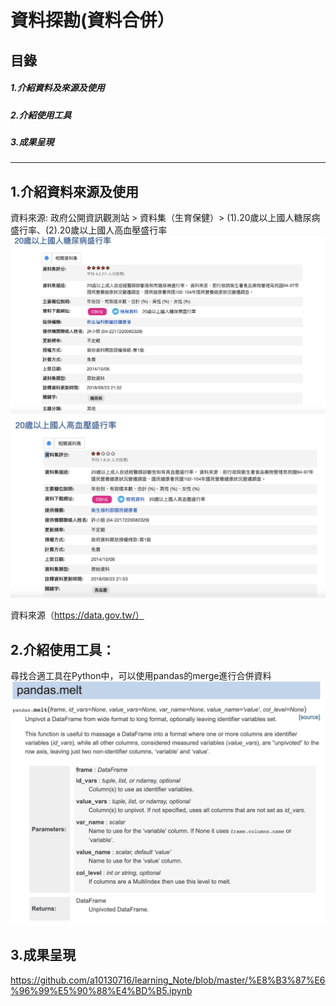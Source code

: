 # 資料探勘(資料合併）
 ## 目錄
  ##### 1.介紹資料及來源及使用
  ##### 2.介紹使用工具
  ##### 3.成果呈現
  
______________________________

## 1.介紹資料來源及使用


資料來源:
政府公開資訊觀測站 > 資料集（生育保健）> (1).20歲以上國人糖尿病盛行率、(2).20歲以上國人高血壓盛行率
![image](https://github.com/a10130716/learning_Note/blob/master/%E7%B3%96%E5%B0%BF%E7%97%85.png)
![image](https://github.com/a10130716/learning_Note/blob/master/%E8%A1%80%E5%A3%93.png)

資料來源（https://data.gov.tw/）

## 2.介紹使用工具：
尋找合適工具在Python中，可以使用pandas的merge進行合併資料
![image](https://github.com/a10130716/learning_Note/blob/master/pandas_melt.png)

## 3.成果呈現
https://github.com/a10130716/learning_Note/blob/master/%E8%B3%87%E6%96%99%E5%90%88%E4%BD%B5.ipynb
